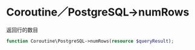 # Coroutine／PostgreSQL->numRows

 返回行的数目

```php
function Coroutine\PostgreSQL->numRows(resource $queryResult);
```
